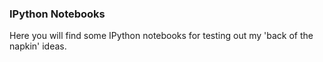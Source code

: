 ### IPython Notebooks

Here you will find some IPython notebooks for testing out my 'back of the
napkin' ideas.
